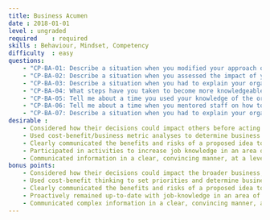 ```yaml
---
title: Business Acumen
date : 2018-01-01
level : ungraded
required    : required
skills : Behaviour, Mindset, Competency
difficulty  : easy
questions:
    - "CP-BA-01: Describe a situation when you modified your approach on an assignment due to a change in business conditions."
    - "CP-BA-02: Describe a situation when you assessed the impact of your work from a cost-benefit or business-metric perspective."
    - "CP-BA-03: Describe a situation when you had to explain your organisation’s business strategy to a client, candidate, partner, or vendor."
    - "CP-BA-04: What steps have you taken to become more knowledgeable and effective in your role?"
    - "CP-BA-05: Tell me about a time you used your knowledge of the organisation to get an idea approved."
    - "CP-BA-06: Tell me about a time when you mentored staff on how to effectively communicate complex or sensitive ideas in a manner that is easily understood. How did you communicate this change to others?"
    - "CP-BA-07: Describe a situation when you had to explain your organisation’s business strategy to a client, candidate, partner, or vendor. What steps have you taken to become more knowledgeable and effective in your role?"
desirable :
    - Considered how their decisions could impact others before acting
    - Used cost-benefit/business metric analyses to determine business impact
    - Clearly communicated the benefits and risks of a proposed idea to others
    - Participated in activities to increase job knowledge in an area of expertise
    - Communicated information in a clear, convincing manner, at a level appropriate for the audience and occasion
bonus points:
    - Considered how their decisions could impact the broader business, before acting, and whether they were compatible with organisational goals and objectives
    - Used cost-benefit thinking to set priorities and determine business impact
    - Clearly communicated the benefits and risks of a proposed idea to senior stakeholders and received support
    - Proactively remained up-to-date with job-knowledge in an area of expertise
    - Communicated complex information in a clear, convincing manner, at a level appropriate for the audience and occasion
---
```

